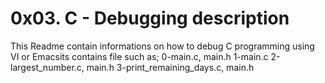 # 0x03. C - Debugging description
This Readme contain informations on how to debug C programming using VI or Emacsits contains file such as;
0-main.c, main.h
1-main.c
2-largest_number.c, main.h
3-print_remaining_days.c, main.h
